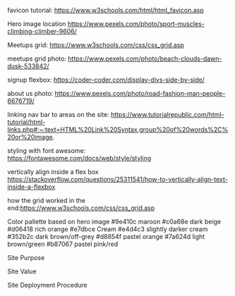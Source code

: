 favicon tutorial: https://www.w3schools.com/html/html_favicon.asp

Hero image location https://www.pexels.com/photo/sport-muscles-climbing-climber-9606/

Meetups grid: https://www.w3schools.com/css/css_grid.asp

meetups grid photo: https://www.pexels.com/photo/beach-clouds-dawn-dusk-533842/

signup flexbox: https://coder-coder.com/display-divs-side-by-side/

about us photo: https://www.pexels.com/photo/road-fashion-man-people-6676719/

linking nav bar to areas on the site: https://www.tutorialrepublic.com/html-tutorial/html-links.php#:~:text=HTML%20Link%20Syntax,group%20of%20words%2C%20or%20image.

styling with font awesome: https://fontawesome.com/docs/web/style/styling

vertically align inside a flex box https://stackoverflow.com/questions/25311541/how-to-vertically-align-text-inside-a-flexbox

how the grid worked in the end:https://www.w3schools.com/css/css_grid.asp

Color pallette based on hero image
#9e410c maroon
#c0a68e dark beige
#d06418 rich orange
#e7dbce Cream
#e4d4c3 slightly darker cream
#352b2c dark brown/off-grey
#d8854f pastel orange
#7a624d light brown/green
#b87067 pastel pink/red

Site Purpose

Site Value

Site Deployment Procedure